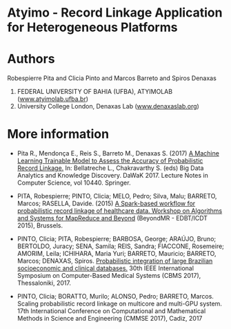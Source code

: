 # Atyimo - Record Linkage Application for Heterogeneous Platforms

Authors
==============
Robespierre Pita and Clicia Pinto and Marcos Barreto and Spiros Denaxas
1. FEDERAL UNIVERSITY OF BAHIA (UFBA), ATYIMOLAB (www.atyimolab.ufba.br)
2. University College London, Denaxas Lab (www.denaxaslab.org)

More information
=================
* Pita R., Mendonça E., Reis S., Barreto M., Denaxas S. (2017) [A Machine Learning Trainable Model to Assess the Accuracy of Probabilistic Record Linkage.](https://link.springer.com/chapter/10.1007/978-3-319-64283-3_16) In: Bellatreche L., Chakravarthy S. (eds) Big Data Analytics and Knowledge Discovery. DaWaK 2017. Lecture Notes in Computer Science, vol 10440. Springer.

* PITA, Robespierre; PINTO, Clicia; MELO, Pedro; Silva, Malu; BARRETO, Marcos; RASELLA, Davide. (2015) [A Spark-based workflow for probabilistic record linkage of healthcare data. Workshop on Algorithms and Systems for MapReduce and Beyond](http://ceur-ws.org/Vol-1330/EDBTICDT-WS2015-complete.pdf) (BeyondMR - EDBT/ICDT 2015), Brussels.


* PINTO, Clicia; PITA, Robespierre; BARBOSA, George; ARAÚJO, Bruno; BERTOLDO, Juracy; SENA, Samila; REIS, Sandra; FIACCONE, Rosemeire; AMORIM, Leila; ICHIHARA, Maria Yuri; BARRETO, Mauricio; BARRETO, Marcos; DENAXAS, Spiros. [Probabilistic integration of large Brazilian socioeconomic and clinical databases.](http://dx.doi.org/10.1109/CBMS.2017.64) 30th IEEE International Symposium on Computer-Based Medical Systems (CBMS 2017), Thessaloniki, 2017. 

* PINTO, Clicia; BORATTO, Murilo; ALONSO, Pedro; BARRETO, Marcos. Scaling probabilistic record linkage on multicore and multi-GPU system. 17th International Conference on Computational and Mathematical Methods in Science and Engineering (CMMSE 2017), Cadiz, 2017



